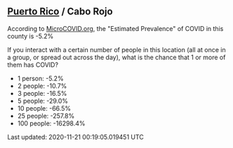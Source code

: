 
## [Puerto Rico](/united-states/puerto-rico) / Cabo Rojo

According to [MicroCOVID.org](http://microcovid.org),
the "Estimated Prevalence" of COVID in this county is -5.2%

If you interact with a certain number of people in this location
(all at once in a group, or spread out across the day), what is the chance that
1 or more of them has COVID?

- 1 person: -5.2%
- 2 people: -10.7%
- 3 people: -16.5%
- 5 people: -29.0%
- 10 people: -66.5%
- 25 people: -257.8%
- 100 people: -16298.4%

Last updated: 2020-11-21 00:19:05.019451 UTC

